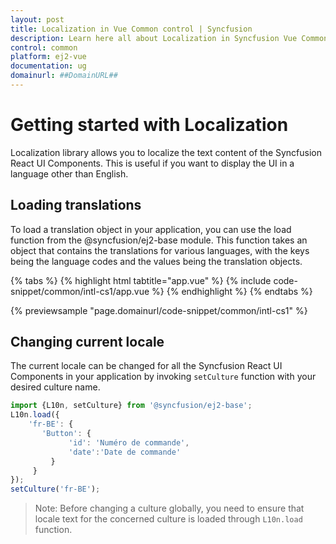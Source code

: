 ```yaml
---
layout: post
title: Localization in Vue Common control | Syncfusion
description: Learn here all about Localization in Syncfusion Vue Common control of Syncfusion Essential JS 2 and more.
control: common
platform: ej2-vue
documentation: ug
domainurl: ##DomainURL##
---
```


# Getting started with Localization

Localization library allows you to localize the text content of the Syncfusion React UI Components. This is useful if you want to display the UI in a language other than English.

## Loading translations

To load a translation object in your application, you can use the load function from the @syncfusion/ej2-base module. This function takes an object that contains the translations for various languages, with the keys being the language codes and the values being the translation objects.

{% tabs %}
{% highlight html tabtitle="app.vue" %}
{% include code-snippet/common/intl-cs1/app.vue %}
{% endhighlight %}
{% endtabs %}
        
{% previewsample "page.domainurl/code-snippet/common/intl-cs1" %}

## Changing current locale

The current locale can be changed for all the Syncfusion React UI Components in your application by invoking `setCulture` function with your desired culture name.

```ts
import {L10n, setCulture} from '@syncfusion/ej2-base';
L10n.load({
    'fr-BE': {
       'Button': {
             'id': 'Numéro de commande',
             'date':'Date de commande'
         }
     }
});
setCulture('fr-BE');
```

>Note: Before changing a culture globally, you need to ensure that locale text for the concerned culture is loaded through `L10n.load` function.
